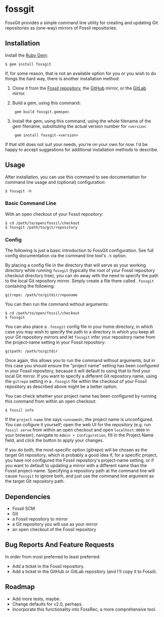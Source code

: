 # fossgit

FossGit provides a simple command line utility for creating and updating Git
repositories as (one-way) mirrors of Fossil repositories.

## Installation

Install the [Ruby Gem][gem]:

    $ gem install fossgit

If, for some reason, that is not an available option for you or you wish to do
things the hard way, there is another installation method:

1. Clone it from the [Fossil repository][frepo], the [GitHub][ghrepo] mirror,
   or the [GitLab][glrepo] mirror.

2. Build a gem, using this command:

        gem build fossgit.gemspec

3. Install the gem, using this command, using the whole filename of the gem
   filename, substituting the actual version number for `<version`:

        gem install fossgit-<version>

If that still does not suit your needs, you're on your own for now.  I'd be
happy to accept suggestions for additional installation methods to describe.

## Usage

After installation, you can use this command to see documentation for command
line usage and (optional) configuration:

    $ fossgit -h

### Basic Command Line

With an open checkout of your Fossil repository:

    $ cd /path/to/open/fossil/checkout
    $ fossgit /path/to/git/repository

### Config

The following is just a basic introduction to FossGit configuration.  See full
config documentation via the command line tool's `-h` option.

By placing a config file in the directory that will serve as your working
directory while running `fossgit` (typically the root of your Fossil repository
checkout directory tree), you can do away with the need to specify the path to
the local Git repository mirror.  Simply create a file there called `.fossgit`
containing the following:

    gitrepo: /path/to/gitdir/reponame

You can then run the command without arguments:

    $ cd /path/to/open/fossil/checkout
    $ fossgit

You can also place a `.fossgit` config file in your home directory, in which
case you may wish to specify the path to a directory in which you keep all your
Git repository mirrors and let `fossgit` infer your repository name from the
project-name setting in your Fossil repository:

    gitpath: /path/to/gitdir

Once again, this allows you to run the command without arguments, but in this
case you should ensure the "project name" setting has been configured in your
Fossil repository, because it will default to using that to find your local Git
mirror.  If you want to specify a different Git repository name, using the
`gitrepo` setting in a `.fossgit` file within the checkout of your Fossil
repository as described above might be a better option.

You can check whether your project name has been configured by running this
command from within an open checkout:

    $ fossil info

If the `project-name` line says `<unnamed>`, the project name is unconfigured.
You can cofigure it yourself; open the web UI for the repository (e.g.  run
`fossil serve` from within an open checkout and open `localhost:8080` in your
browser), navigate to `Admin > Configuration`, fill in the Project Name field,
and click the button to apply your changes.

If you do both, the most-specific option (gitrepo) will be chosen as the target
Git repository, which is probably a good idea if, for a specific project, you
have not configured the Fossil repository's project-name setting, or if you
want to default to updating a mirror with a different name than the Fossil
project-name.  Specifying a repository path at the command line will cause
`fossgit` to ignore both, and just use the command line argument as the target
Git repository path.

## Dependencies

* Fossil SCM
* Git
* a Fossil repository to mirror
* a Git repository you will use as your mirror
* an open checkout of the Fossil repository

## Bug Reports And Feature Requests

In order from most preferred to least preferred:

* Add a ticket in the Fossil repository.
* Add a ticket in the GitHub or GitLab repository (and I'll copy it to Fossil).

## Roadmap

* Add more tests, maybe.
* Change defaults for v2.0, perhaps.
* Incorporate this functionality into FossRec, a more comprehensive tool.

[gem]: https://rubygems.org/gems/fossgit
[frepo]: https://fossrec.com/u/apotheon/fossgit
[ghrepo]: https://github.com/apotheon/fossgit
[glrepo]: https://gitlab.com/apotheon/fossgit
